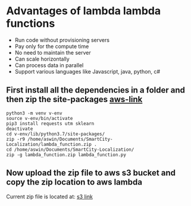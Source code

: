 # Advantages of lambda lambda functions
* Run code without provisioning servers
* Pay only for the compute time
* No need to maintain the server
* Can scale horizontally
* Can process data in parallel
* Support various languages like Javascript, java, python, c#

## First install all the dependencies in a folder and then zip the site-packages [aws-link](https://docs.aws.amazon.com/lambda/latest/dg/lambda-python-how-to-create-deployment-package.html#python-package-venv)

```
python3 -m venv v-env
source v-env/bin/activate
pip3 install requests utm sklearn
deactivate
cd v-env/lib/python3.7/site-packages/
zip -r9 /home/aswin/Documents/SmartCity-Localization/lambda_function.zip .
cd /home/aswin/Documents/SmartCity-Localization/
zip -g lambda_function.zip lambda_function.py 
```

## Now upload the zip file to aws s3 bucket and copy the zip location to aws lambda
Current zip file is located at: [s3 link](https://import.s3.amazonaws.com/lambda.zip)



